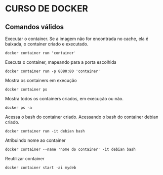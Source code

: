 # CURSO DE DOCKER

## Comandos válidos

Executar o container. Se a imagem não for encontrada no cache, ela é baixada, o container criado e executado.

    docker container run 'container'

Executa o container, mapeando para a porta escolhida

    docker container run -p 8080:80 'container'

Mostra os containers em execução

    docker container ps

Mostra todos os containers criados, em execução ou não.

    docker ps -a

Acessa o bash do container criado. Acessando o bash do container debian criado.

    docker container run -it debian bash

Atribuindo nome ao container

    docker container --name 'nome do container' -it debian bash

Reutilizar container

    docker container start -ai mydeb